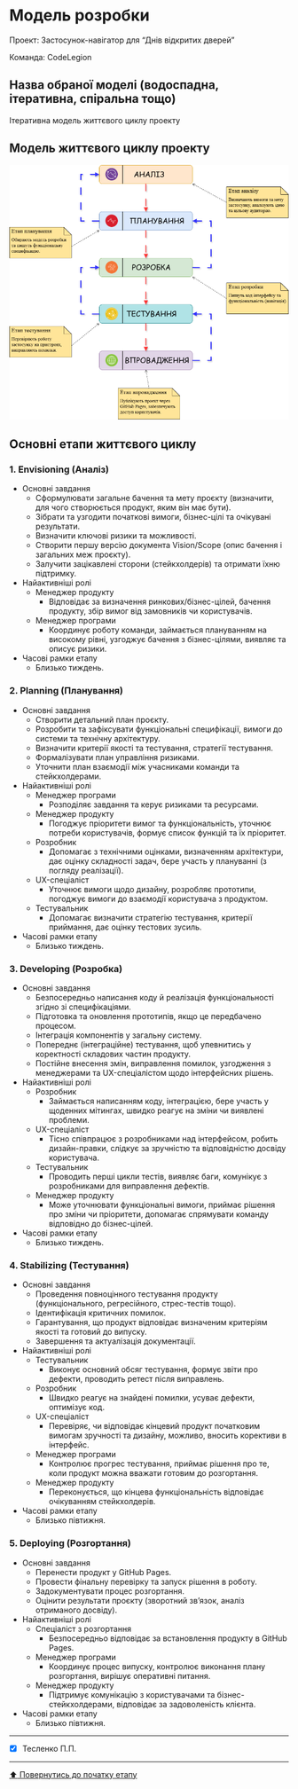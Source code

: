 # Модель розробки

Проект: Застосунок-навігатор для “Днів відкритих дверей”

Команда: CodeLegion

## Назва обраної моделі (водоспадна, ітеративна, спіральна тощо)

Ітеративна модель життєвого циклу проекту

## Модель життєвого циклу проекту

![](https://github.com/TeslenkoPavlo/SE-practice/blob/main/docs/2.Planning/other/IterativeDiagram.drawio.png)

## Основні етапи життєвого циклу

### 1. Envisioning (Аналіз)
- Основні завдання
  - Сформулювати загальне бачення та мету проєкту (визначити, для чого створюється продукт, яким він має бути).
  - Зібрати та узгодити початкові вимоги, бізнес-цілі та очікувані результати.
  - Визначити ключові ризики та можливості.
  - Створити першу версію документа Vision/Scope (опис бачення і загальних меж проєкту).
  - Залучити зацікавлені сторони (стейкхолдерів) та отримати їхню підтримку.
- Найактивніші ролі
  - Менеджер продукту
    - Відповідає за визначення ринкових/бізнес-цілей, бачення продукту, збір вимог від замовників чи користувачів.
  - Менеджер програми
    - Координує роботу команди, займається плануванням на високому рівні, узгоджує бачення з бізнес-цілями, виявляє та описує ризики.
- Часові рамки етапу
  - Близько тиждень.

### 2. Planning (Планування)
- Основні завдання
  - Створити детальний план проєкту.
  - Розробити та зафіксувати функціональні специфікації, вимоги до системи та технічну архітектуру.
  - Визначити критерії якості та тестування, стратегії тестування.
  - Формалізувати план управління ризиками.
  - Уточнити план взаємодії між учасниками команди та стейкхолдерами.
- Найактивніші ролі
  - Менеджер програми
    - Розподіляє завдання та керує ризиками та ресурсами.
  - Менеджер продукту
    - Погоджує пріоритети вимог та функціональність, уточнює потреби користувачів, формує список функцій та їх пріоритет.
  - Розробник
    - Допомагає з технічними оцінками, визначенням архітектури, дає оцінку складності задач, бере участь у плануванні (з погляду реалізації).
  - UX-спеціаліст
    - Уточнює вимоги щодо дизайну, розробляє прототипи, погоджує вимоги до взаємодії користувача з продуктом.
  - Тестувальник
    - Допомагає визначити стратегію тестування, критерії приймання, дає оцінку тестових зусиль.
- Часові рамки етапу
  - Близько тиждень.

### 3. Developing (Розробка)
- Основні завдання
  - Безпосередньо написання коду й реалізація функціональності згідно зі специфікаціями.
  - Підготовка та оновлення прототипів, якщо це передбачено процесом.
  - Інтеграція компонентів у загальну систему.
  - Попереднє (інтеграційне) тестування, щоб упевнитись у коректності складових частин продукту.
  - Постійне внесення змін, виправлення помилок, узгодження з менеджерами та UX-спеціалістом щодо інтерфейсних рішень.
- Найактивніші ролі
  - Розробник
    - Займається написанням коду, інтеграцією, бере участь у щоденних мітингах, швидко реагує на зміни чи виявлені проблеми.
  - UX-спеціаліст
    - Тісно співпрацює з розробниками над інтерфейсом, робить дизайн-правки, слідкує за зручністю та відповідністю досвіду користувача.
  - Тестувальник
    - Проводить перші цикли тестів, виявляє баги, комунікує з розробниками для виправлення дефектів.
  - Менеджер продукту
    - Може уточнювати функціональні вимоги, приймає рішення про зміни чи пріоритети, допомагає спрямувати команду відповідно до бізнес-цілей.
- Часові рамки етапу
  - Близько тиждень.

### 4. Stabilizing (Тестування)
- Основні завдання
  - Проведення повноцінного тестування продукту (функціонального, регресійного, стрес-тестів тощо).
  - Ідентифікація критичних помилок.
  - Гарантування, що продукт відповідає визначеним критеріям якості та готовий до випуску.
  - Завершення та актуалізація документації.
- Найактивніші ролі
  - Тестувальник
    - Виконує основний обсяг тестування, формує звіти про дефекти, проводить ретест після виправлень.
  - Розробник
    - Швидко реагує на знайдені помилки, усуває дефекти, оптимізує код.
  - UX-спеціаліст
    - Перевіряє, чи відповідає кінцевий продукт початковим вимогам зручності та дизайну, можливо, вносить корективи в інтерфейс.
  - Менеджер програми
    - Контролює прогрес тестування, приймає рішення про те, коли продукт можна вважати готовим до розгортання.
  - Менеджер продукту
    - Переконується, що кінцева функціональність відповідає очікуванням стейкхолдерів.
- Часові рамки етапу
  - Близько півтижня.

### 5. Deploying (Розгортання)
- Основні завдання
  - Перенести продукт у GitHub Pages.
  - Провести фінальну перевірку та запуск рішення в роботу.
  - Задокументувати процес розгортання.
  - Оцінити результати проєкту (зворотний зв’язок, аналіз отриманого досвіду).
- Найактивніші ролі
  - Спеціаліст з розгортання
    - Безпосередньо відповідає за встановлення продукту в GitHub Pages.
  - Менеджер програми
    - Координує процес випуску, контролює виконання плану розгортання, вирішує оперативні питання.
  - Менеджер продукту
    - Підтримує комунікацію з користувачами та бізнес-стейкхолдерами, відповідає за задоволеність клієнта.
- Часові рамки етапу
  - Близько півтижня.

---

- [x] Тесленко П.П.

---
[:arrow_up: Повернутись до початку етапу](/docs/2.Planning/README.md)
